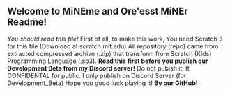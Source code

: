 ## **Welcome to MiNEme and Ore'esst MiNEr Readme!**
_You should read this file!_
First of all, to make this work, You need Scratch 3 for this file (Download at scratch.mit.edu)
All repository (repo) came from extracted compressed archive (.zip) that transform from Scratch (Kids) Programming Language (.sb3).
**Read this first before you publish our Development Beta from my Discord server!**
Do not pubish it. It CONFIDENTAL for public. I only publish on Discord Server (for Development_Beta)
Hope you good luck playing it!
**By our GitHub!**
